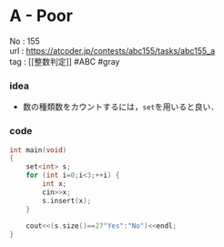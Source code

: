 # A - Poor

No	: 155  
url	: https://atcoder.jp/contests/abc155/tasks/abc155_a  
tag	: [[整数判定]]  #ABC #gray 

### idea
- 数の種類数をカウントするには，`set`を用いると良い．

### code
```cpp
int	main(void)
{
	set<int> s;
	for (int i=0;i<3;++i) {
		int x;
		cin>>x;
		s.insert(x);
	}
	
	cout<<(s.size()==2?"Yes":"No")<<endl;
}
```